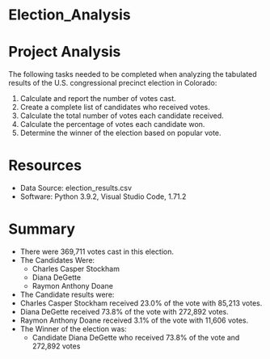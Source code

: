 # Election_Analysis
# Project Analysis
The following tasks needed to be completed when analyzing the tabulated results of the U.S. congressional precinct election in Colorado:
  1. Calculate and report the number of votes cast.
  2. Create a complete list of candidates who received votes.
  3. Calculate the total number of votes each candidate received.
  4. Calculate the percentage of votes each candidate won.
  5. Determine the winner of the election based on popular vote.
  
# Resources
  * Data Source: election_results.csv
  * Software: Python 3.9.2, Visual Studio Code, 1.71.2
 # Summary
  * There were 369,711 votes cast in this election.
  * The Candidates Were:
    * Charles Casper Stockham
    * Diana DeGette
    * Raymon Anthony Doane
 * The Candidate results were:
  *  Charles Casper Stockham received 23.0% of the vote with 85,213 votes.
  *  Diana DeGette received 73.8% of the vote with 272,892 votes.
  *  Raymon Anthony Doane received 3.1% of the vote with 11,606 votes.
* The Winner of the election was:
  *   Candidate Diana DeGette who received 73.8% of the vote and 272,892 votes
